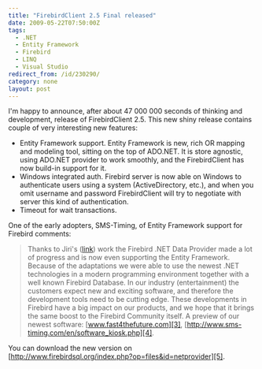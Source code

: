 ```yaml
---
title: "FirebirdClient 2.5 Final released"
date: 2009-05-22T07:50:00Z
tags:
  - .NET
  - Entity Framework
  - Firebird
  - LINQ
  - Visual Studio
redirect_from: /id/230290/
category: none
layout: post
---
```

I'm happy to announce, after about 47 000 000 seconds of thinking and development, release of FirebirdClient 2.5. This new shiny release contains couple of very interesting new features:

* Entity Framework support. Entity Framework is new, rich OR mapping and modeling tool, sitting on the top of ADO.NET. It is store agnostic, using ADO.NET provider to work smoothly, and the FirebirdClient has now build-in support for it.
* Windows integrated auth. Firebird server is now able on Windows to authenticate users using a system (ActiveDirectory, etc.), and when you omit username and password FirebirdClient will try to negotiate with server this kind of authentication.
* Timeout for wait transactions.

One of the early adopters, SMS-Timing, of Entity Framework support for Firebird comments:

> Thanks to Jiri's ([link][2]) work the Firebird .NET Data Provider made a lot of progress and is now even supporting the Entity Framework. Because of the adaptations we were able to use the newest .NET technologies in a modern programming environment together with a well known Firebird Database. In our industry (entertainment) the customers expect new and exciting software, and therefore the development tools need to be cutting edge. These developments in Firebird have a big impact on our products, and we hope that it brings the same boost to the Firebird Community itself. A preview of our newest software: [www.fast4thefuture.com][3], [http://www.sms-timing.com/en/software_kiosk.php][4].


You can download the new version on [http://www.firebirdsql.org/index.php?op=files&id=netprovider][5].

[1]: http://tracker.firebirdsql.org/sr/jira.issueviews:searchrequest-printable/temp/SearchRequest.html?&pid=10003&fixfor=10170&fixfor=10340&fixfor=10261&fixfor=10240&fixfor=10230&status=5&status=6&sorter/field=issuekey&sorter/order=DESC&tempMax=1000
[2]: http://www.x2develop.com/
[3]: http://www.fast4thefuture.com/
[4]: http://www.sms-timing.com/en/software_kiosk.php
[5]: http://www.firebirdsql.org/index.php?op=files&id=netprovider